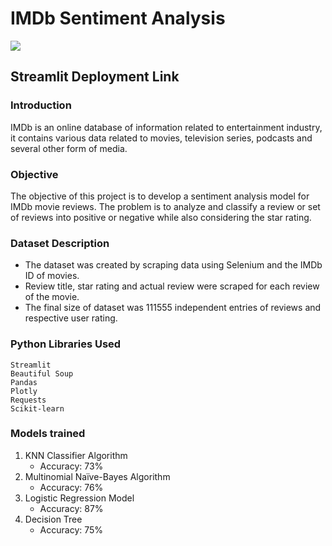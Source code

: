 # IMDb Sentiment Analysis
![](https://i.imgur.com/q5IiPXi.png)
## Streamlit Deployment Link
[](https://imdb-sentiment-analysis.streamlit.app/)
### Introduction
IMDb is an online database of information related to entertainment industry, it contains various data related to movies, television series, podcasts and several other form of media.
### Objective
The objective of this project is to develop a sentiment analysis model for IMDb movie reviews. The problem is to analyze and classify a review or set of reviews into positive or negative while also considering the star rating.
### Dataset Description
- The dataset was created by scraping data using Selenium and the IMDb ID of movies.
- Review title, star rating and actual review were scraped for each review of the movie.
- The final size of dataset was 111555 independent entries of reviews and respective user rating.
### Python Libraries Used
```
Streamlit
Beautiful Soup 
Pandas
Plotly
Requests 
Scikit-learn
```
### Models trained
1. KNN Classifier Algorithm
   - Accuracy: 73%
2. Multinomial Naïve-Bayes Algorithm
   - Accuracy: 76%
3. Logistic Regression Model
   - Accuracy: 87%
4. Decision Tree
   - Accuracy: 75%
